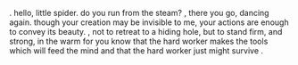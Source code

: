 .
hello, little spider. do you run from the steam?
,
there you go, dancing again. though your creation may be invisible to me, your actions are enough to convey its beauty.
,
not to retreat to a hiding hole, but to stand firm, and strong, in the warm
for you know
that the hard worker makes the tools which will feed the mind
and that the hard worker just might survive
.